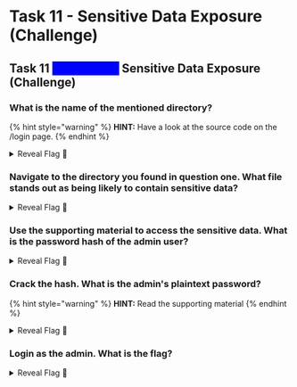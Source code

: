 # Task 11 - Sensitive Data Exposure (Challenge)

## Task 11 <mark style="color:blue;background-color:blue;">\[Severity 3]</mark> Sensitive Data Exposure (Challenge)

### What is the name of the mentioned directory?

{% hint style="warning" %}
**HINT:** Have a look at the source code on the /login page.
{% endhint %}

<details>

<summary>Reveal Flag <span data-gb-custom-inline data-tag="emoji" data-code="1f6a9">🚩</span></summary>

:triangular\_flag\_on\_post:`/assets`

</details>

### Navigate to the directory you found in question one. What file stands out as being likely to contain sensitive data?

<details>

<summary>Reveal Flag <span data-gb-custom-inline data-tag="emoji" data-code="1f6a9">🚩</span></summary>

:triangular\_flag\_on\_post:`webapp.db`

</details>

### Use the supporting material to access the sensitive data. What is the password hash of the admin user?

<details>

<summary>Reveal Flag <span data-gb-custom-inline data-tag="emoji" data-code="1f6a9">🚩</span></summary>

:triangular\_flag\_on\_post:`6eea9b7ef19179a06954edd0f6c05ceb`

</details>

### Crack the hash. What is the admin's plaintext password?

{% hint style="warning" %}
**HINT:** Read the supporting material
{% endhint %}

<details>

<summary>Reveal Flag <span data-gb-custom-inline data-tag="emoji" data-code="1f6a9">🚩</span></summary>

:triangular\_flag\_on\_post:`qwertyuiop`

</details>

### Login as the admin. What is the flag?

<details>

<summary>Reveal Flag <span data-gb-custom-inline data-tag="emoji" data-code="1f6a9">🚩</span></summary>

:triangular\_flag\_on\_post:`THM{Yzc2YjdkMjE5N2VjMzNhOTE3NjdiMjdl}`

</details>

